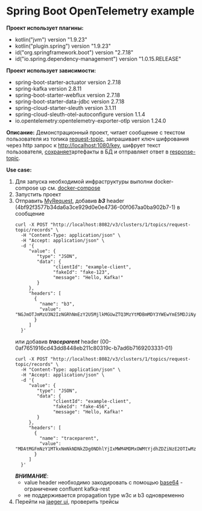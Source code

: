 # Spring Boot OpenTelemetry example

**Проект использует плагины:**

- kotlin("jvm") version "1.9.23"
- kotlin("plugin.spring") version "1.9.23"
- id("org.springframework.boot") version "2.7.18"
- id("io.spring.dependency-management") version "1.0.15.RELEASE"

**Проект использует зависимости:**

- spring-boot-starter-actuator version 2.7.18
- spring-kafka version 2.8.11
- spring-boot-starter-webflux version 2.7.18
- spring-boot-starter-data-jdbc version 2.7.18
- spring-cloud-starter-sleuth version 3.1.11
- spring-cloud-sleuth-otel-autoconfigure version 1.1.4
- io.opentelemetry:opentelemetry-exporter-otlp version 1.24.0

**Описание:**
Демонстрационный проект, читает сообщение с текстом пользователя из топика [request-topic](src/main/kotlin/ru/rudikov/springboototeltracingexample/adapter/primary/Consumer.kt),
запрашивает ключ шифрования через http запрос к [http://localhost:1080/key](src/main/kotlin/ru/rudikov/springboototeltracingexample/adapter/secondary/KeyAdapter.kt),
шифрует текст пользователя, [сохраняет](src/main/kotlin/ru/rudikov/springboototeltracingexample/adapter/secondary/MessageDetailsAdapter.kt)артефакты в БД и отправляет ответ в [response-topic](src/main/kotlin/ru/rudikov/springboototeltracingexample/adapter/primary/Producer.kt).

**Use case:**
1. Для запуска необходимой инфраструктуры выполни docker-compose up см. [docker-compose](docker-compose.yml)
2. Запустить проект
3. Отправить [MyRequest](src/main/kotlin/ru/rudikov/springboototeltracingexample/adapter/model/MyRequest.kt), добавив **_b3_** header (4bf92f3577b34da6a3ce929d0e0e4736-00f067aa0ba902b7-1) в сообщение
   ```shell
   curl -X POST "http://localhost:8082/v3/clusters/1/topics/request-topic/records" \
     -H "Content-Type: application/json" \
     -H "Accept: application/json" \
     -d '{
        "value": {
           "type": "JSON",
           "data": {
                 "clientId": "example-client",
                 "fakeId": "fake-123",
                 "message": "Hello, Kafka!"
           }
        },
        "headers": [
          {
            "name": "b3",
            "value": "NGJmOTJmMzU3N2IzNGRhNmEzY2U5MjlkMGUwZTQ3MzYtMDBmMDY3YWEwYmE5MDJiNy0x"
          }
        ]
     }'
   ```
   или добавив **_traceparent_** header (00-0af7651916cd43dd8448eb211c80319c-b7ad6b7169203331-01)
   ```shell
   curl -X POST "http://localhost:8082/v3/clusters/1/topics/request-topic/records" \
     -H "Content-Type: application/json" \
     -H "Accept: application/json" \
     -d '{
        "value": {
           "type": "JSON",
           "data": {
                 "clientId": "example-client",
                 "fakeId": "fake-456",
                 "message": "Hello, Kafka!"
           }
        },
        "headers": [
          {
            "name": "traceparent",
            "value": "MDAtMGFmNzY1MTkxNmNkNDNkZDg0NDhlYjIxMWM4MDMxOWMtYjdhZDZiNzE2OTIwMzMzMS0wMQ=="
          }
        ]
     }'
   ```
   **_ВНИМАНИЕ_**: 
      - value header необходимо закодировать с помощью [base64](https://www.base64encode.org/) - ограничение confluent kafka-rest
      - не поддерживается propagation type w3c и b3 одновременно
4. Перейти на [jaeger ui](http://localhost:16686/), проверить трейсы








